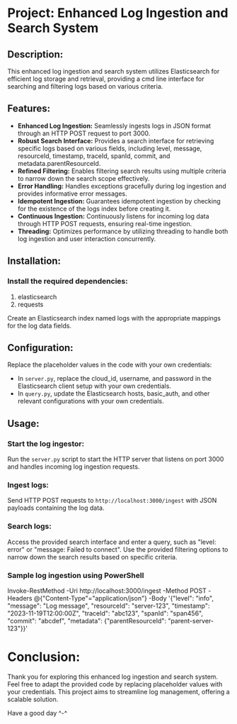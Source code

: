 
# Project: Enhanced Log Ingestion and Search System

## Description:

This enhanced log ingestion and search system utilizes Elasticsearch for efficient log storage and retrieval, providing a cmd line interface for searching and filtering logs based on various criteria.

## Features:

- **Enhanced Log Ingestion:** Seamlessly ingests logs in JSON format through an HTTP POST request to port 3000.
- **Robust Search Interface:** Provides a search interface for retrieving specific logs based on various fields, including level, message, resourceId, timestamp, traceId, spanId, commit, and metadata.parentResourceId.
- **Refined Filtering:** Enables filtering search results using multiple criteria to narrow down the search scope effectively.
- **Error Handling:** Handles exceptions gracefully during log ingestion and provides informative error messages.
- **Idempotent Ingestion:** Guarantees idempotent ingestion by checking for the existence of the logs index before creating it.
- **Continuous Ingestion:** Continuously listens for incoming log data through HTTP POST requests, ensuring real-time ingestion.
- **Threading:** Optimizes performance by utilizing threading to handle both log ingestion and user interaction concurrently.

## Installation:

### Install the required dependencies:

1. elasticsearch
2. requests

Create an Elasticsearch index named logs with the appropriate mappings for the log data fields.

## Configuration:

Replace the placeholder values in the code with your own credentials:

- In `server.py`, replace the cloud_id, username, and password in the Elasticsearch client setup with your own credentials.
- In `query.py`, update the Elasticsearch hosts, basic_auth, and other relevant configurations with your own credentials.

## Usage:

### Start the log ingestor:

Run the `server.py` script to start the HTTP server that listens on port 3000 and handles incoming log ingestion requests.

### Ingest logs:

Send HTTP POST requests to `http://localhost:3000/ingest` with JSON payloads containing the log data.

### Search logs:

Access the provided search interface and enter a query, such as "level: error" or "message: Failed to connect".
Use the provided filtering options to narrow down the search results based on specific criteria.

### Sample log ingestion using PowerShell

Invoke-RestMethod -Uri http://localhost:3000/ingest -Method POST -Headers @{"Content-Type"="application/json"} -Body '{"level": "info", "message": "Log message", "resourceId": "server-123", "timestamp": "2023-11-19T12:00:00Z", "traceId": "abc123", "spanId": "span456", "commit": "abcdef", "metadata": {"parentResourceId": "parent-server-123"}}'

# Conclusion:

Thank you for exploring this enhanced log ingestion and search system. Feel free to adapt the provided code by replacing placeholder values with your credentials. This project aims to streamline log management, offering a scalable solution. 

Have a good day ^-^
